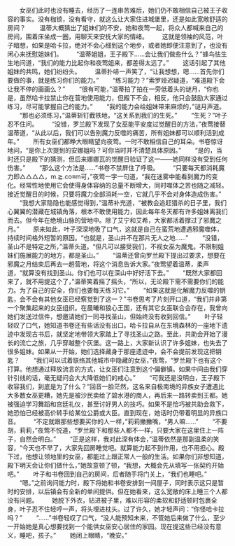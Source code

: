　　女巫们此时也没有睡去，经历了一连串苦难后，她们仍不敢相信自己被王子收容的事实。没有枷锁，没有看守，就这么让大家住进城堡里，还是如此宽敞舒适的房间？
　　温蒂大概猜出了姐妹们的不安，她和夜莺一起，将众人都喊来自己的房间，围着床坐成一圈，用聊天来安抚大家的情绪。
　　这就是领袖的风范，叶子暗想，如果是哈卡拉，绝对不会心细到这个地步，或者她即便注意到了，也没有闲心来抚慰姐妹们。
　　“温蒂姐姐，王子殿下……会让我们做些什么？”蜂鸟怯生生地问道，“我们的能力比起你和夜莺姐来，都差得太远了。”
　　这话引起了其他姐妹的共鸣，她们纷纷头。
　　温蒂扑哧一声笑了，“让我想想，嗯……首先你们要做的事，就是练习你们的能力。”
　　“练习能力？”索罗娅迟疑道，“难道殿下会让我不停的画画么？”
　　“很有可能，”温蒂拍了拍在一旁低着头的谜月，“你也是，虽然哈卡拉禁止你在营地使用能力，但殿下不会，相反，他只会鼓励大家通过练习，尽可能掌握自己的能力。”
　　“我的能力会给姐妹带来麻烦的，”谜月声道。
　　“那也必须练习，”温蒂斩钉截铁地，“这关系到我们的生死。”
　　“生死？”叶子忍不住问。
　　“没错，罗兰殿下发现了女巫能平安度过觉醒日的方法，”夜莺接替温蒂道，“从此以后，我们可以告别魔力反噬的痛苦，所有姐妹都可以顺利活到成年。”
　　所有女巫们都睁大眼睛望向夜莺。一时不敢相信自己的耳朵。书卷惊讶地问，“是你上次提到的安娜姐吗？可你当时并不清楚具体原因。”
　　“是的，当时还只是殿下的猜测，但后来娜娜瓦的觉醒日验证了这一——她同样没有受到任何伤害。”
　　“那么这个方法是……”书卷不禁屏住了呼吸。
　　“只要每天都消耗魔力即△△△△，m.≧.co≡m可，”夜莺一字一句道，“我在迷雾中能看到魔力的变化。经常性地使用它会使得身体容纳的总量不断增大，同时噬体之苦也随之减轻。接近觉醒日的时候，只要将魔力全部消耗一空，它就几乎不会对身体造成伤害。”
　　“我想大家隐隐也能感觉得到，”温蒂补充道，“被教会追赶猎杀的日子里，我们心翼翼的潜藏在城镇角落，根本不敢使用能力，因此每年冬天都有许多姐妹离我们而去。但今年在绝境山脉的营地中。除了艾宁和艾希，大家都活着撑过了邪魔之月。”
　　原来如此，叶子深深地吸了口气，这就是自己在蛮荒地遭遇邪魔噬体，持续时间格外短暂的原因。“也就是，圣山并不在那片无人之地……”
　　“没错，圣山不是特定之所，”温蒂头道。“但凡可以接受我们，不视女巫为魔鬼。不限制姐妹们施展能力的地方，都是圣山。”
　　“温蒂还曾向罗兰殿下提出过要求，想要在邪魔之月结束后再去一趟营地，将这个消息告诉大家。”夜莺望着温蒂，柔声道，“就算没有找到圣山。你们也可以在深山中好好活下去。”
　　“既然大家都回来了，就不用提这个了，”温蒂笑着摇了摇头，“所以，无论殿下需不需要你们的能力。为了自己的安全，你们也要每天练习它。”
　　“如果这就是化解魔力反噬的钥匙，会不会有其他女巫已经察觉到了这一？”书卷思考了片刻开口道，“我们并非第一个聚集起来的女巫组织。在晨曦和狼心王国，还有其它女巫联合会存在，我曾向她们发送过信件，想邀请她们一同寻找圣山，但始终没有收到回信。”
　　叶子轻轻叹了口气，她知道书卷还有些话没有出口。哈卡拉自从在东境森林的一座地下遗迹中发现古书后，就坚定地带领大家踏上了寻找圣山之路。至此，共助会开始了漫长的流亡之旅，几乎穿越整个灰堡。这一路上，大家新认识了许多姐妹，也失去了很多姐妹。如果从一开始，她们选择藏身于那座遗迹中，会不会提前发现这把钥匙？
　　“我们可以试着联络其他城市中隐藏的女巫，”夜莺，“罗兰殿下也有这个打算。他想通过释放流言的方式，让女巫们注意到这个偏僻镇。如果中间由我们穿针引线的话，毫无疑问会大大降低她们的戒心。”
　　“可我还是没明白，王子殿下收容我们，到底是为了什么？”回音一脸茫然，这名来自极南境的异族女子遭遇比大多数女巫更糟，她先是被沙民卖给了碧水港的商人，再后来一路转卖到王都。她被强迫学习舞蹈和宫廷礼仪，甚至讨好男人的技巧。如果不是恰巧被共助会救下，她恐怕已经被高价转手给某位公爵或大臣。直到现在，她话时仍带着明显的异族口音。
　　“不定就跟那些想要买你的人一样，”莉莉撇撇嘴，“男人嘛……”
　　“不要胡，莉莉，”夜莺不悦道，“罗兰殿下和那些人都不一样，只要大家在这里住上一阵子，自然会明白。”
　　“正是这样，我对此深有体会，”温蒂依然是那副温柔的笑容，“今天也不早了，大家先回房睡觉吧。就算能力起不到作用，也不用担心。殿下过，他想让领地里的女巫，都能过上跟正常人一般的生活。如果你们非想知道，殿下明天会让你们做什么，”她故意顿了顿，“我想，大概会先从填写一张契约开始吧。”
　　叶子和书卷回到自己的房间，后者随手将门关上，“我们也睡吧。”
　　“嗯。”之前询问能力时，殿下将她和书卷安排到一间屋子，同时表示这只是暂时的安排，以后镇会有全新的单间提供。但在她看来，这么宽敞的床上睡三个人都没有问题。
　　她脱下外衣，钻进被子里，难以形容的柔软和舒适顿时包裹全身，叶子忍不住轻哼一声，将头埋进枕头。过了许久，她才轻声问：“你怪哈卡拉吗？”
　　“……”书卷轻叹了口气，“没人能预知未来，不管她后来做了什么，至少一开始她是真心想要找到一个能供女巫安心居住的家园。现在提这些已经没有意义，睡吧，孩子。”
　　她闭上眼睛，“晚安。”